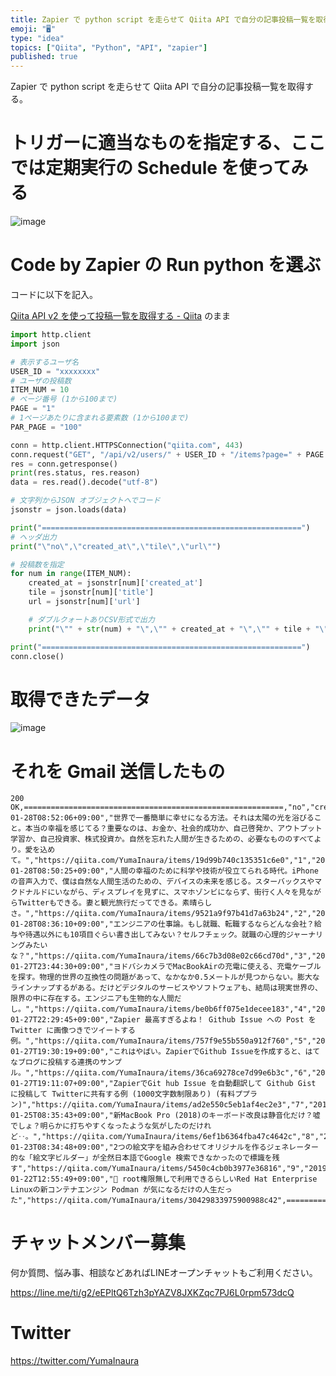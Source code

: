 ```yaml
---
title: Zapier で python script を走らせて Qiita API で自分の記事投稿一覧を取得する。
emoji: "🖥"
type: "idea"
topics: ["Qiita", "Python", "API", "zapier"]
published: true
---
```


Zapier で python script を走らせて Qiita API で自分の記事投稿一覧を取得する。


# トリガーに適当なものを指定する、ここでは定期実行の Schedule を使ってみる

![image](https://user-images.githubusercontent.com/13635059/51836158-e4813f00-2342-11e9-8c23-70885e5b04c8.png)

# Code by Zapier の Run python を選ぶ

コードに以下を記入。

[Qiita API v2 を使って投稿一覧を取得する - Qiita](https://qiita.com/fkooo/items/250f42a0b641fb96b5ff)  のまま

```python
import http.client
import json

# 表示するユーザ名
USER_ID = "xxxxxxxx"
# ユーザの投稿数
ITEM_NUM = 10
# ページ番号 (1から100まで)
PAGE = "1"
# 1ページあたりに含まれる要素数 (1から100まで)
PAR_PAGE = "100"

conn = http.client.HTTPSConnection("qiita.com", 443)
conn.request("GET", "/api/v2/users/" + USER_ID + "/items?page=" + PAGE + "&per_page=" + PAR_PAGE)
res = conn.getresponse()
print(res.status, res.reason)
data = res.read().decode("utf-8")

# 文字列からJSON オブジェクトへでコード
jsonstr = json.loads(data)

print("==========================================================")
# ヘッダ出力
print("\"no\",\"created_at\",\"tile\",\"url\"")

# 投稿数を指定
for num in range(ITEM_NUM):
    created_at = jsonstr[num]['created_at']
    tile = jsonstr[num]['title']
    url = jsonstr[num]['url']

    # ダブルクォートありCSV形式で出力
    print("\"" + str(num) + "\",\"" + created_at + "\",\"" + tile + "\",\"" + url + "\"")

print("==========================================================")
conn.close()
```


# 取得できたデータ

![image](https://user-images.githubusercontent.com/13635059/51836123-c4518000-2342-11e9-9acf-a5b5f822feaf.png)

# それを Gmail 送信したもの


```
200 OK,==========================================================,"no","created_at","tile","url","0","2019-01-28T08:52:06+09:00","世界で一番簡単に幸せになる方法。それは太陽の光を浴びること。本当の幸福を感じてる？重要なのは、お金か、社会的成功か、自己啓発か、アウトプット学習か、自己投資家、株式投資か。自然を忘れた人間が生きるための、必要なもののすべてより。愛を込めて。","https://qiita.com/YumaInaura/items/19d99b740c135351c6e0","1","2019-01-28T08:50:25+09:00","人間の幸福のために科学や技術が役立てられる時代。iPhoneの音声入力で、僕は自然な人間生活のための、デバイスの未来を感じる。スターバックスやマクドナルドにいながら、ディスプレイを見ずに、スマホゾンビにならず、街行く人々を見ながらTwitterもできる。妻と観光旅行だってできる。素晴らしさ。","https://qiita.com/YumaInaura/items/9521a9f97b41d7a63b24","2","2019-01-28T08:36:10+09:00","エンジニアの仕事論。もし就職、転職するならどんな会社？給与や待遇以外にも10項目ぐらい書き出してみない？セルフチェック。就職の心理的ジャーナリングみたいな？","https://qiita.com/YumaInaura/items/66c7b3d08e02c66cd70d","3","2019-01-27T23:44:30+09:00","ヨドバシカメラでMacBookAirの充電に使える、充電ケーブルを探す。物理的世界の互換性の問題があって、なかなか0.5メートルが見つからない。膨大なラインナップするがある。だけどデジタルのサービスやソフトウェアも、結局は現実世界の、限界の中に存在する。エンジニアも生物的な人間だし。","https://qiita.com/YumaInaura/items/be0b6ff075e1decee183","4","2019-01-27T22:29:45+09:00","Zapier 最高すぎるよね！ Github Issue への Post を Twitter に画像つきでツイートする例。","https://qiita.com/YumaInaura/items/757f9e55b550a912f760","5","2019-01-27T19:30:19+09:00","これはやばい。ZapierでGithub Issueを作成すると、はてなブログに投稿する連携のサンプル。","https://qiita.com/YumaInaura/items/36ca69278ce7d99e6b3c","6","2019-01-27T19:11:07+09:00","ZapierでGit hub Issue を自動翻訳して Github Gist に投稿して Twitterに共有する例 (1000文字数制限あり) (有料ププラン)","https://qiita.com/YumaInaura/items/ad2e550c5eb1af4ec2e3","7","2019-01-25T08:35:43+09:00","新MacBook Pro (2018)のキーボード改良は静音化だけ？嘘でしょ？明らかに打ちやすくなったような気がしたのだけれど‥。","https://qiita.com/YumaInaura/items/6ef1b6364fba47c4642c","8","2019-01-23T08:34:48+09:00","2つの絵文字を組み合わせてオリジナルを作るジェネレーター的な「絵文字ビルダー」が全然日本語でGoogle 検索できなかったので標識を残す","https://qiita.com/YumaInaura/items/5450c4cb0b3977e36816","9","2019-01-22T12:55:49+09:00","📝 root権限無しで利用できるらしいRed Hat Enterprise Linuxの新コンテナエンジン Podman が気になるだけの人生だった","https://qiita.com/YumaInaura/items/30429833975900988c42",==========================================================
```









<!-- Update From Qiita API -->

# チャットメンバー募集


何か質問、悩み事、相談などあればLINEオープンチャットもご利用ください。

https://line.me/ti/g2/eEPltQ6Tzh3pYAZV8JXKZqc7PJ6L0rpm573dcQ





# Twitter


https://twitter.com/YumaInaura


<!-- Update From Qiita API -->


